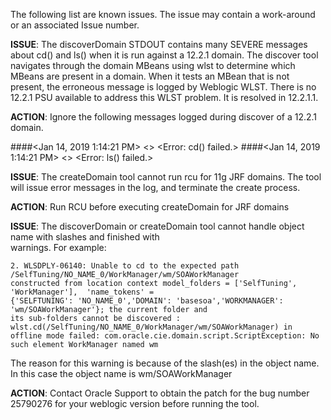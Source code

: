 The following list are known issues. The issue may contain a work-around or an associated Issue number.

**ISSUE**:
   The discoverDomain STDOUT contains many SEVERE messages about cd() and ls() when it is run against a 12.2.1 domain.
   The discover tool navigates through the domain MBeans using wlst to determine which MBeans are present in a
   domain. When it tests an MBean that is not present, the erroneous message is logged by Weblogic WLST.
   There is no 12.2.1 PSU available to address this WLST problem. It is resolved in 12.2.1.1.

**ACTION**:
   Ignore the following messages logged during discover of a 12.2.1 domain.

   ####<Jan 14, 2019 1:14:21 PM> <SEVERE> <CommandExceptionHandler> <handleException> <> <Error: cd() failed.>
   ####<Jan 14, 2019 1:14:21 PM> <SEVERE> <CommandExceptionHandler> <handleException> <> <Error: ls() failed.>


**ISSUE**:
   The createDomain tool cannot run rcu for 11g JRF domains. The tool will issue error messages in the log, and
   terminate the create process.

**ACTION**:
   Run RCU before executing createDomain for JRF domains
   
**ISSUE**:
   The discoverDomain or createDomain tool cannot handle object name with slashes and finished with  
   warnings.  For example:
   
    2. WLSDPLY-06140: Unable to cd to the expected path /SelfTuning/NO_NAME_0/WorkManager/wm/SOAWorkManager 
    constructed from location context model_folders = ['SelfTuning', 'WorkManager'],  'name_tokens' = 
    {'SELFTUNING': 'NO_NAME_0','DOMAIN': 'basesoa','WORKMANAGER': 'wm/SOAWorkManager'}; the current folder and 
    its sub-folders cannot be discovered : wlst.cd(/SelfTuning/NO_NAME_0/WorkManager/wm/SOAWorkManager) in 
    offline mode failed: com.oracle.cie.domain.script.ScriptException: No such element WorkManager named wm

   The reason for this warning is because of the slash(es) in the object name. In this case the object name is 
   wm/SOAWorkManager
   
**ACTION**:
   Contact Oracle Support to obtain the patch for the bug number 25790276 for your weblogic version 
   before running the tool.
      
